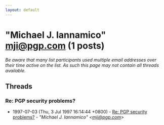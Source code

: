 ```yaml
---
layout: default
---
```


# "Michael J. Iannamico" <mji@pgp.com> (1 posts)

_Be aware that many list participants used multiple email addresses over their time active on the list. As such this page may not contain all threads available._

## Threads

### Re: PGP security problems?
+ 1997-07-03 (Thu, 3 Jul 1997 16:14:44 +0800) - [Re: PGP security problems?](/archive/1997/07/455a6863966a459e72280977830a578211c2ce8a1963cd0f79bd5c32fa0544fb) - _"Michael J. Iannamico" \<mji@pgp.com\>_

